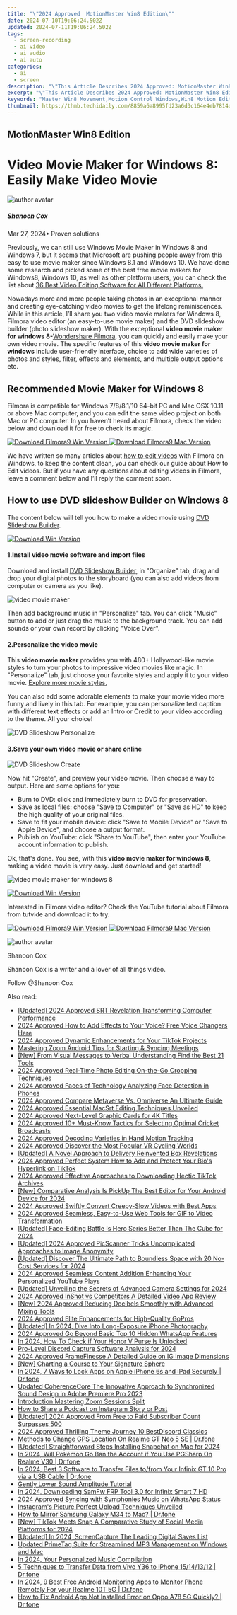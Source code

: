 ```yaml
---
title: "\"2024 Approved  MotionMaster Win8 Edition\""
date: 2024-07-10T19:06:24.502Z
updated: 2024-07-11T19:06:24.502Z
tags: 
  - screen-recording
  - ai video
  - ai audio
  - ai auto
categories: 
  - ai
  - screen
description: "\"This Article Describes 2024 Approved: MotionMaster Win8 Edition\""
excerpt: "\"This Article Describes 2024 Approved: MotionMaster Win8 Edition\""
keywords: "Master Win8 Movement,Motion Control Windows,Win8 Motion Editing,MotionMaster Edge 8,Efficient Win8 Motions,Optimal Win8 Animation,Professional Win8 Motions"
thumbnail: https://thmb.techidaily.com/8859a6a8995fd23a6d3c164e4eb7814defea1c5b86ac3b09d9d752ad915284f4.jpg
---
```


## MotionMaster Win8 Edition

# Video Movie Maker for Windows 8: Easily Make Video Movie

![author avatar](https://images.wondershare.com/filmora/article-images/shannon-cox.jpg)

##### Shanoon Cox

 Mar 27, 2024• Proven solutions

Previously, we can still use Windows Movie Maker in Windows 8 and Windows 7, but it seems that Microsoft are pushing people away from this easy to use movie maker since Windows 8.1 and Windows 10\. We have done some research and picked some of the best free movie makers for Windows8, Windows 10, as well as other platform users, you can check the list about [36 Best Video Editing Software for All Different Platforms.](https://tools.techidaily.com/wondershare/filmora/download/)

Nowadays more and more people taking photos in an exceptional manner and creating eye-catching video movies to get the lifelong reminiscences. While in this article, I’ll share you two video movie makers for Windows 8, Filmora video editor (an easy-to-use movie maker) and the DVD slideshow builder (photo slideshow maker). With the exceptional **video movie maker for windows 8-**[Wondershare Filmora](https://tools.techidaily.com/wondershare/filmora/download/), you can quickly and easily make your own video movie. The specific features of this **video movie maker for windows** include user-friendly interface, choice to add wide varieties of photos and styles, filter, effects and elements, and multiple output options etc.

## Recommended Movie Maker for Windows 8

Filmora is compatible for Windows 7/8/8.1/10 64-bit PC and Mac OSX 10.11 or above Mac computer, and you can edit the same video project on both Mac or PC computer. In you haven’t heard about Filmora, check the video below and download it for free to check its magic.

[![Download Filmora9 Win Version](https://images.wondershare.com/filmora/guide/download-btn-win.jpg) ](https://tools.techidaily.com/wondershare/filmora/download/) [![Download Filmora9 Mac Version](https://images.wondershare.com/filmora/guide/download-btn-mac.jpg) ](https://tools.techidaily.com/wondershare/filmora/download/)

We have written so many articles about [how to edit videos](https://tools.techidaily.com/wondershare/filmora/download/) with Filmora on Windows, to keep the content clean, you can check our guide about How to Edit videos. But if you have any questions about editing videos in Filmora, leave a comment below and I’ll reply the comment soon.

## How to use DVD slideshow Builder on Windows 8

The content below will tell you how to make a video movie using [DVD Slideshow Builder](https://tools.techidaily.com/wondershare/dvd-slideshow-builder-deluxe/download/).

[![Download Win Version](https://images.wondershare.com/style/images/download-btn-win.png) ](https://download.wondershare.com/dsb%5Fdeluxe%5Ffull18.exe)

#### 1.Install video movie software and import files

Download and install [DVD Slideshow Builder](https://tools.techidaily.com/wondershare/dvd-slideshow-builder-deluxe/download/), in "Organize" tab, drag and drop your digital photos to the storyboard (you can also add videos from computer or camera as you like).

![video movie maker](https://images.wondershare.com/images/multimedia/dvd-slideshow-builder/dvd-slideshow-organize.jpg)

Then add background music in "Personalize" tab. You can click "Music" button to add or just drag the music to the background track. You can add sounds or your own record by clicking "Voice Over".

#### 2.Personalize the video movie

This **video movie maker** provides you with 480+ Hollywood-like movie styles to turn your photos to impressive video movies like magic. In "Personalize" tab, just choose your favorite styles and apply it to your video movie. [Explore more movie styles.](https://www.wondershare.com/slideshow/free-movie-styles.html)

You can also add some adorable elements to make your movie video more funny and lively in this tab. For example, you can personalize text caption with different text effects or add an Intro or Credit to your video according to the theme. All your choice!

![DVD Slideshow Personalize](https://images.wondershare.com/filmora/article-images/dvd-slideshow-personalize.jpg)

#### 3.Save your own video movie or share online

![DVD Slideshow Create](https://images.wondershare.com/filmora/article-images/dvd-slideshow-create.jpg)

Now hit "Create", and preview your video movie. Then choose a way to output. Here are some options for you:

* Burn to DVD: click and immediately burn to DVD for preservation.
* Save as local files: choose "Save to Computer" or "Save as HD" to keep the high quality of your original files.
* Save to fit your mobile device: click "Save to Mobile Device" or "Save to Apple Device", and choose a output format.
* Publish on YouTube: click "Share to YouTube", then enter your YouTube account information to publish.

Ok, that's done. You see, with this **video movie maker for windows 8**, making a video movie is very easy. Just download and get started!

![video movie maker for windows 8](https://images.wondershare.com/guide/images/dvd-slideshow-builder-deluxe-ug3.jpg)

[![Download Win Version](https://images.wondershare.com/style/images/download-btn-win.png) ](https://download.wondershare.com/dsb%5Fdeluxe%5Ffull18.exe)

Interested in Filmora video editor? Check the YouTube tutorial about Filmora from tutvide and download it to try.

[![Download Filmora9 Win Version](https://images.wondershare.com/filmora/guide/download-btn-win.jpg) ](https://tools.techidaily.com/wondershare/filmora/download/) [![Download Filmora9 Mac Version](https://images.wondershare.com/filmora/guide/download-btn-mac.jpg) ](https://tools.techidaily.com/wondershare/filmora/download/)

![author avatar](https://images.wondershare.com/filmora/article-images/shannon-cox.jpg)

Shanoon Cox

Shanoon Cox is a writer and a lover of all things video.

Follow @Shanoon Cox


<ins class="adsbygoogle"
     style="display:block"
     data-ad-format="autorelaxed"
     data-ad-client="ca-pub-7571918770474297"
     data-ad-slot="1223367746"></ins>



<ins class="adsbygoogle"
     style="display:block"
     data-ad-client="ca-pub-7571918770474297"
     data-ad-slot="8358498916"
     data-ad-format="auto"
     data-full-width-responsive="true"></ins>




<span class="atpl-alsoreadstyle">Also read:</span>
<div><ul>
<li><a href="https://article-knowledge.techidaily.com/updated-2024-approved-srt-revelation-transforming-computer-performance/"><u>[Updated] 2024 Approved  SRT Revelation  Transforming Computer Performance</u></a></li>
<li><a href="https://article-knowledge.techidaily.com/2024-approved-how-to-add-effects-to-your-voice-free-voice-changers-here/"><u>2024 Approved  How to Add Effects to Your Voice? Free Voice Changers Here</u></a></li>
<li><a href="https://article-knowledge.techidaily.com/2024-approved-dynamic-enhancements-for-your-tiktok-projects/"><u>2024 Approved  Dynamic Enhancements for Your TikTok Projects</u></a></li>
<li><a href="https://article-knowledge.techidaily.com/mastering-zoom-android-tips-for-starting-and-syncing-meetings/"><u>Mastering Zoom  Android Tips for Starting & Syncing Meetings</u></a></li>
<li><a href="https://article-knowledge.techidaily.com/new-from-visual-messages-to-verbal-understanding-find-the-best-21-tools/"><u>[New] From Visual Messages to Verbal Understanding  Find the Best 21 Tools</u></a></li>
<li><a href="https://article-knowledge.techidaily.com/2024-approved-real-time-photo-editing-on-the-go-cropping-techniques/"><u>2024 Approved  Real-Time Photo Editing  On-the-Go Cropping Techniques</u></a></li>
<li><a href="https://article-knowledge.techidaily.com/2024-approved-faces-of-technology-analyzing-face-detection-in-phones/"><u>2024 Approved  Faces of Technology  Analyzing Face Detection in Phones</u></a></li>
<li><a href="https://article-knowledge.techidaily.com/2024-approved-compare-metaverse-vs-omniverse-an-ultimate-guide/"><u>2024 Approved  Compare Metaverse Vs. Omniverse  An Ultimate Guide</u></a></li>
<li><a href="https://article-knowledge.techidaily.com/2024-approved-essential-macsrt-editing-techniques-unveiled/"><u>2024 Approved  Essential MacSrt Editing Techniques Unveiled</u></a></li>
<li><a href="https://article-knowledge.techidaily.com/2024-approved-next-level-graphic-cards-for-4k-titles/"><u>2024 Approved  Next-Level Graphic Cards for 4K Titles</u></a></li>
<li><a href="https://article-knowledge.techidaily.com/2024-approved-10plus-must-know-tactics-for-selecting-optimal-cricket-broadcasts/"><u>2024 Approved  10+ Must-Know Tactics for Selecting Optimal Cricket Broadcasts</u></a></li>
<li><a href="https://article-knowledge.techidaily.com/2024-approved-decoding-varieties-in-hand-motion-tracking/"><u>2024 Approved  Decoding Varieties in Hand Motion Tracking</u></a></li>
<li><a href="https://article-knowledge.techidaily.com/2024-approved-discover-the-most-popular-vr-cycling-worlds/"><u>2024 Approved  Discover the Most Popular VR Cycling Worlds</u></a></li>
<li><a href="https://article-knowledge.techidaily.com/updated-a-novel-approach-to-delivery-reinvented-box-revelations/"><u>[Updated] A Novel Approach to Delivery  Reinvented Box Revelations</u></a></li>
<li><a href="https://article-knowledge.techidaily.com/2024-approved-perfect-system-how-to-add-and-protect-your-bios-hyperlink-on-tiktok/"><u>2024 Approved  Perfect System  How to Add and Protect Your Bio's Hyperlink on TikTok</u></a></li>
<li><a href="https://article-knowledge.techidaily.com/2024-approved-effective-approaches-to-downloading-hectic-tiktok-archives/"><u>2024 Approved  Effective Approaches to Downloading Hectic TikTok Archives</u></a></li>
<li><a href="https://article-knowledge.techidaily.com/new-comparative-analysis-is-pickup-the-best-editor-for-your-android-device-for-2024/"><u>[New] Comparative Analysis  Is PickUp The Best Editor for Your Android Device for 2024</u></a></li>
<li><a href="https://article-knowledge.techidaily.com/2024-approved-swiftly-convert-creepy-slow-videos-with-best-apps/"><u>2024 Approved  Swiftly Convert Creepy-Slow Videos with Best Apps</u></a></li>
<li><a href="https://article-knowledge.techidaily.com/2024-approved-seamless-easy-to-use-web-tools-for-gif-to-video-transformation/"><u>2024 Approved  Seamless, Easy-to-Use Web Tools for GIF to Video Transformation</u></a></li>
<li><a href="https://article-knowledge.techidaily.com/updated-face-editing-battle-is-hero-series-better-than-the-cube-for-2024/"><u>[Updated] Face-Editing Battle  Is Hero Series Better Than The Cube for 2024</u></a></li>
<li><a href="https://article-knowledge.techidaily.com/updated-2024-approved-picscanner-tricks-uncomplicated-approaches-to-image-anonymity/"><u>[Updated] 2024 Approved  PicScanner Tricks  Uncomplicated Approaches to Image Anonymity</u></a></li>
<li><a href="https://article-knowledge.techidaily.com/updated-discover-the-ultimate-path-to-boundless-space-with-20-no-cost-services-for-2024/"><u>[Updated] Discover The Ultimate Path to Boundless Space with 20 No-Cost Services for 2024</u></a></li>
<li><a href="https://article-knowledge.techidaily.com/2024-approved-seamless-content-addition-enhancing-your-personalized-youtube-plays/"><u>2024 Approved  Seamless Content Addition  Enhancing Your Personalized YouTube Plays</u></a></li>
<li><a href="https://article-knowledge.techidaily.com/updated-unveiling-the-secrets-of-advanced-camera-settings-for-2024/"><u>[Updated] Unveiling the Secrets of Advanced Camera Settings for 2024</u></a></li>
<li><a href="https://article-knowledge.techidaily.com/2024-approved-inshot-vs-competitors-a-detailed-video-app-review/"><u>2024 Approved  InShot vs Competitors  A Detailed Video App Review</u></a></li>
<li><a href="https://article-knowledge.techidaily.com/new-2024-approved-reducing-decibels-smoothly-with-advanced-mixing-tools/"><u>[New] 2024 Approved  Reducing Decibels Smoothly with Advanced Mixing Tools</u></a></li>
<li><a href="https://article-knowledge.techidaily.com/2024-approved-elite-enhancements-for-high-quality-gopros/"><u>2024 Approved  Elite Enhancements for High-Quality GoPros</u></a></li>
<li><a href="https://article-knowledge.techidaily.com/updated-in-2024-dive-into-long-exposure-iphone-photography/"><u>[Updated] In 2024, Dive Into Long-Exposure iPhone Photography</u></a></li>
<li><a href="https://article-knowledge.techidaily.com/2024-approved-go-beyond-basic-top-10-hidden-whatsapp-features/"><u>2024 Approved  Go Beyond Basic  Top 10 Hidden WhatsApp Features</u></a></li>
<li><a href="https://sim-unlock.techidaily.com/in-2024-how-to-check-if-your-honor-v-purse-is-unlocked-by-drfone-android/"><u>In 2024, How To Check if Your Honor V Purse Is Unlocked</u></a></li>
<li><a href="https://discord-videos.techidaily.com/pro-level-discord-capture-software-analysis-for-2024/"><u>Pro-Level Discord Capture Software Analysis for 2024</u></a></li>
<li><a href="https://instagram-video-files.techidaily.com/2024-approved-framefinesse-a-detailed-guide-on-ig-image-dimensions/"><u>2024 Approved  FrameFinesse  A Detailed Guide on IG Image Dimensions</u></a></li>
<li><a href="https://youtube-clips.techidaily.com/new-charting-a-course-to-your-signature-sphere/"><u>[New] Charting a Course to Your Signature Sphere</u></a></li>
<li><a href="https://iphone-unlock.techidaily.com/in-2024-7-ways-to-lock-apps-on-apple-iphone-6s-and-ipad-securely-drfone-by-drfone-ios/"><u>In 2024, 7 Ways to Lock Apps on Apple iPhone 6s and iPad Securely | Dr.fone</u></a></li>
<li><a href="https://audio-editing.techidaily.com/updated-coherencecore-the-innovative-approach-to-synchronized-sound-design-in-adobe-premiere-pro-2023/"><u>Updated CoherenceCore The Innovative Approach to Synchronized Sound Design in Adobe Premiere Pro 2023</u></a></li>
<li><a href="https://video-capture.techidaily.com/introduction-mastering-zoom-sessions-split/"><u>Introduction  Mastering Zoom Sessions Split</u></a></li>
<li><a href="https://extra-tips.techidaily.com/how-to-share-a-podcast-on-instagram-story-or-post/"><u>How to Share a Podcast on Instagram Story or Post</u></a></li>
<li><a href="https://youtube-blog.techidaily.com/ed-2024-approved-from-free-to-paid-subscriber-count-surpasses-500/"><u>[Updated] 2024 Approved  From Free to Paid  Subscriber Count Surpasses 500</u></a></li>
<li><a href="https://discord-videos.techidaily.com/2024-approved-thrilling-theme-journey-10-bestdiscord-classics/"><u>2024 Approved  Thrilling Theme Journey  10 BestDiscord Classics</u></a></li>
<li><a href="https://fake-location.techidaily.com/methods-to-change-gps-location-on-realme-gt-neo-5-se-drfone-by-drfone-virtual-android/"><u>Methods to Change GPS Location On Realme GT Neo 5 SE | Dr.fone</u></a></li>
<li><a href="https://snapchat-videos.techidaily.com/updated-straightforward-steps-installing-snapchat-on-mac-for-2024/"><u>[Updated] Straightforward Steps  Installing Snapchat on Mac for 2024</u></a></li>
<li><a href="https://pokemon-go-android.techidaily.com/in-2024-will-pokemon-go-ban-the-account-if-you-use-pgsharp-on-realme-v30-drfone-by-drfone-virtual-android/"><u>In 2024, Will Pokémon Go Ban the Account if You Use PGSharp On Realme V30 | Dr.fone</u></a></li>
<li><a href="https://android-transfer.techidaily.com/in-2024-best-3-software-to-transfer-files-tofrom-your-infinix-gt-10-pro-via-a-usb-cable-drfone-by-drfone-transfer-from-android-transfer-from-android/"><u>In 2024, Best 3 Software to Transfer Files to/from Your Infinix GT 10 Pro via a USB Cable | Dr.fone</u></a></li>
<li><a href="https://extra-hints.techidaily.com/gently-lower-sound-amplitude-tutorial/"><u>Gently Lower Sound Amplitude Tutorial</u></a></li>
<li><a href="https://unlock-android.techidaily.com/in-2024-downloading-samfw-frp-tool-30-for-infinix-smart-7-hd-by-drfone-android/"><u>In 2024, Downloading SamFw FRP Tool 3.0 for Infinix Smart 7 HD</u></a></li>
<li><a href="https://fox-glue.techidaily.com/2024-approved-syncing-with-symphonies-music-on-whatsapp-status/"><u>2024 Approved  Syncing with Symphonies  Music on WhatsApp Status</u></a></li>
<li><a href="https://fox-glue.techidaily.com/instagrams-picture-perfect-upload-techniques-unveiled/"><u>Instagram's Picture Perfect Upload Techniques Unveiled</u></a></li>
<li><a href="https://screen-mirror.techidaily.com/how-to-mirror-samsung-galaxy-m34-to-mac-drfone-by-drfone-android/"><u>How to Mirror Samsung Galaxy M34 to Mac? | Dr.fone</u></a></li>
<li><a href="https://snapchat-videos.techidaily.com/new-tiktok-meets-snap-a-comparative-study-of-social-media-platforms-for-2024/"><u>[New] TikTok Meets Snap  A Comparative Study of Social Media Platforms for 2024</u></a></li>
<li><a href="https://visual-screen-recording.techidaily.com/updated-in-2024-screencapture-the-leading-digital-saves-list/"><u>[Updated] In 2024, ScreenCapture  The Leading Digital Saves List</u></a></li>
<li><a href="https://audio-shaping.techidaily.com/updated-primetag-suite-for-streamlined-mp3-management-on-windows-and-mac/"><u>Updated PrimeTag Suite for Streamlined MP3 Management on Windows and Mac</u></a></li>
<li><a href="https://video-screen-grab.techidaily.com/in-2024-your-personalized-music-compilation/"><u>In 2024, Your Personalized Music Compilation</u></a></li>
<li><a href="https://blog-min.techidaily.com/5-techniques-to-transfer-data-from-vivo-y36-to-iphone-15141312-drfone-by-drfone-transfer-from-android-transfer-from-android/"><u>5 Techniques to Transfer Data from Vivo Y36 to iPhone 15/14/13/12 | Dr.fone</u></a></li>
<li><a href="https://android-location.techidaily.com/in-2024-9-best-free-android-monitoring-apps-to-monitor-phone-remotely-for-your-realme-10t-5g-drfone-by-drfone-virtual/"><u>In 2024, 9 Best Free Android Monitoring Apps to Monitor Phone Remotely For your Realme 10T 5G | Dr.fone</u></a></li>
<li><a href="https://change-location.techidaily.com/how-to-fix-android-app-not-installed-error-on-oppo-a78-5g-quickly-drfone-by-drfone-fix-android-problems-fix-android-problems/"><u>How to Fix Android App Not Installed Error on Oppo A78 5G Quickly? | Dr.fone</u></a></li>
</ul></div>
